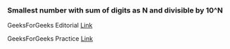 ### Smallest number with sum of digits as N and divisible by 10^N

GeeksForGeeks Editorial [Link](https://www.geeksforgeeks.org/smallest-number-sum-digits-n-divisible-10n/)

GeeksForGeeks Practice [Link](https://practice.geeksforgeeks.org/problems/smallest-number-with-sum-of-digits-as-n-and-divisible-by-10n4032/1/)
